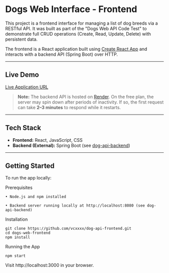 # Dogs Web Interface - Frontend

This project is a frontend interface for managing a list of dog breeds via a RESTful API. It was built as part of the "Dogs Web API Code Test" to demonstrate full CRUD operations (Create, Read, Update, Delete) with persistent data.

The frontend is a React application built using [Create React App](https://github.com/facebook/create-react-app) and interacts with a backend API (Spring Boot) over HTTP.

---

## Live Demo

[Live Application URL](https://dog-api-frontend.vercel.app)

> **Note:** The backend API is hosted on [Render](https://render.com). On the free plan, the server may spin down after periods of inactivity. If so, the first request can take **2–3 minutes** to respond while it restarts.

---

## Tech Stack

- **Frontend:** React, JavaScript, CSS
- **Backend (External):** Spring Boot (see [dog-api-backend](https://github.com/vcxxxx/dog-api-backend))
---

## Getting Started

To run the app locally:

Prerequisites

	• Node.js and npm installed
 
	• Backend server running locally at http://localhost:8080 (see dog-api-backend)

 Installation

 ```
git clone https://github.com/vcxxxx/dog-api-frontend.git
cd dogs-web-frontend
npm install
```

 Running the App
 ```
npm start
```
Visit http://localhost:3000 in your browser.


